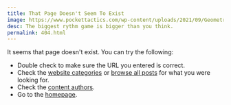 ```yaml
---
title: That Page Doesn't Seem To Exist
image: https://www.pockettactics.com/wp-content/uploads/2021/09/Geometry-Dash-APK-Mod.jpg
desc: The biggest rythm game is bigger than you think.
permalink: 404.html
---
```


It seems that page doesn't exist. You can try the following:

* Double check to make sure the URL you entered is correct.
* Check the [website categories](/categories/) or [browse all posts](/posts/) for what you were looking for.
* Check the [content authors](/authors/).
* Go to the [homepage](/).